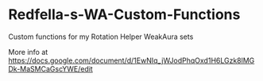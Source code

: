 # Redfella-s-WA-Custom-Functions
Custom functions for my Rotation Helper WeakAura sets

More info at https://docs.google.com/document/d/1EwNIq_jWJodPhqOxd1H6LGzk8lMGDk-MaSMCaGscYWE/edit

